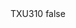 <?xml version="1.0" encoding="UTF-8"?>
<CustomMetadata xmlns="http://soap.sforce.com/2006/04/metadata">
    <label>TXU310</label>
    <protected>false</protected>
</CustomMetadata>
